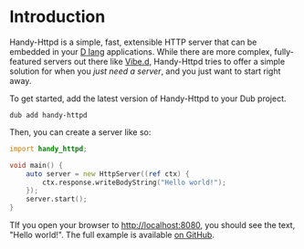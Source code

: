 # Introduction

Handy-Httpd is a simple, fast, extensible HTTP server that can be embedded in your [D lang](https://dlang.org/) applications. While there are more complex, fully-featured servers out there like [Vibe.d](https://vibed.org), Handy-Httpd tries to offer a simple solution for when you _just need a server_, and you just want to start right away.

To get started, add the latest version of Handy-Httpd to your Dub project.

```shell
dub add handy-httpd
```

Then, you can create a server like so:

```d
import handy_httpd;

void main() {
    auto server = new HttpServer((ref ctx) {
        ctx.response.writeBodyString("Hello world!");
    });
    server.start();
}
```

TIf you open your browser to [http://localhost:8080](http://localhost:8080), you should see the text, "Hello world!". The full example is available [on GitHub](https://github.com/andrewlalis/handy-httpd/tree/main/examples/single-file-server).



